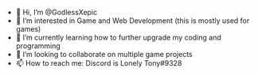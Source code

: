 - 👋 Hi, I’m @GodlessXepic
- 👀 I’m interested in Game and Web Development (this is mostly used for games)
- 🌱 I’m currently learning how to further upgrade my coding and programming
- 💞️ I’m looking to collaborate on multiple game projects
- 📫 How to reach me: Discord is Lonely Tony#9328

<!---
GodlessXepic/GodlessXepic is a ✨ special ✨ repository because its `README.md` (this file) appears on your GitHub profile.
You can click the Preview link to take a look at your changes.
--->
